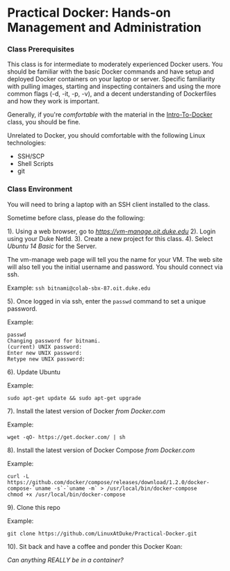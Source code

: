 Practical Docker: Hands-on Management and Administration
========================================================

### Class Prerequisites ###

This class is for intermediate to moderately experienced Docker users. You should be familiar with the basic Docker commands and have setup and deployed Docker containers on your laptop or server.  Specific familiarity with pulling images, starting and inspecting containers and using the more common flags (-d, -it, -p, -v), and a decent understanding of Dockerfiles and how they work is important.

Generally, if you're *comfortable* with the material in the [Intro-To-Docker](https://github.com/LinuxAtDuke/Intro-To-Docker) class, you should be fine.

Unrelated to Docker, you should comfortable with the following Linux technologies:

* SSH/SCP
* Shell Scripts
* git

### Class Environment ###

You will need to bring a laptop with an SSH client installed to the class.

Sometime before class, please do the following:

1). Using a web browser, go to *https://vm-manage.oit.duke.edu*
2). Login using your Duke NetId.
3). Create a new project for this class.
4). Select *Ubuntu 14 Basic* for the Server.

The vm-manage web page will tell you the name for your VM. The web site will also tell you the initial username and password. You should connect via ssh.

Example: `ssh bitnami@colab-sbx-87.oit.duke.edu`

5). Once logged in via ssh, enter the `passwd` command to set a unique password.

Example:

    passwd
    Changing password for bitnami.
    (current) UNIX password:
    Enter new UNIX password:
    Retype new UNIX password:


6). Update Ubuntu

Example:

    sudo apt-get update && sudo apt-get upgrade

7). Install the latest version of Docker *from Docker.com*

Example:

    wget -qO- https://get.docker.com/ | sh

8). Install the latest version of Docker Compose *from Docker.com*

Example:

    curl -L https://github.com/docker/compose/releases/download/1.2.0/docker-compose-`uname -s`-`uname -m` > /usr/local/bin/docker-compose
    chmod +x /usr/local/bin/docker-compose

9). Clone this repo

Example:

    git clone https://github.com/LinuxAtDuke/Practical-Docker.git

10). Sit back and have a coffee and ponder this Docker Koan: 

*Can anything REALLY be in a container?*

